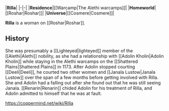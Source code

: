 |**Rilla**|
|-|-|
|**Residence**|[[Warcamp\|The Alethi warcamps]]|
|**Homeworld**|[[Roshar\|Roshar]]|
|**Universe**|[[Cosmere\|Cosmere]]|

**Rilla** is a woman on [[Roshar\|Roshar]].

## History
She was presumably a [[Lighteyed\|lighteyed]] member of the [[Alethi\|Alethi]] nobility, as she had a relationship with [[Adolin Kholin\|Adolin Kholin]] while staying in the Alethi warcamps on the [[Shattered Plains\|Shattered Plains]] in 1173. After Adolin stopped courting [[Deeli\|Deeli]], he courted two other women and [[Janala Lustow\|Janala Lustow]] over the span of a few months before getting involved with Rilla. She and Adolin had a falling out after she found out that he was still seeing Janala. [[Renarin\|Renarin]] chided Adolin for his treatment of Rilla, and Adolin admitted to himself that he was at fault.



https://coppermind.net/wiki/Rilla